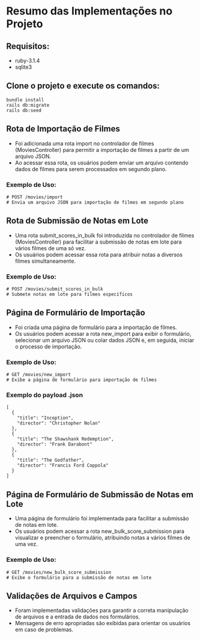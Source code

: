 # Resumo das Implementações no Projeto

## Requisitos:
- ruby-3.1.4
- sqlite3


## Clone o projeto e execute os comandos:

```shell
bundle install
rails db:migrate
rails db:seed
```

## Rota de Importação de Filmes
- Foi adicionada uma rota import no controlador de filmes (MoviesController) para permitir a importação de filmes a partir de um arquivo JSON. 
- Ao acessar essa rota, os usuários podem enviar um arquivo contendo dados de filmes para serem processados em segundo plano.

### Exemplo de Uso:

```shell
# POST /movies/import
# Envia um arquivo JSON para importação de filmes em segundo plano
```

## Rota de Submissão de Notas em Lote

- Uma rota submit_scores_in_bulk foi introduzida no controlador de filmes (MoviesController) para facilitar a submissão de notas em lote para vários filmes de uma só vez. 
- Os usuários podem acessar essa rota para atribuir notas a diversos filmes simultaneamente.

### Exemplo de Uso:

```shell
# POST /movies/submit_scores_in_bulk
# Submete notas em lote para filmes específicos
```

## Página de Formulário de Importação

- Foi criada uma página de formulário para a importação de filmes. 
- Os usuários podem acessar a rota new_import para exibir o formulário, selecionar um arquivo JSON ou colar dados JSON e, em seguida, iniciar o processo de importação.

### Exemplo de Uso:

```shell
# GET /movies/new_import
# Exibe a página de formulário para importação de filmes
```
### Exemplo do payload .json

```shell
[
  {
    "title": "Inception",
    "director": "Christopher Nolan"
  },
  {
    "title": "The Shawshank Redemption",
    "director": "Frank Darabont"
  },
  {
    "title": "The Godfather",
    "director": "Francis Ford Coppola"
  }
]
```

## Página de Formulário de Submissão de Notas em Lote

- Uma página de formulário foi implementada para facilitar a submissão de notas em lote. 
- Os usuários podem acessar a rota new_bulk_score_submission para visualizar e preencher o formulário, atribuindo notas a vários filmes de uma vez.

### Exemplo de Uso:

```shell
# GET /movies/new_bulk_score_submission
# Exibe o formulário para a submissão de notas em lote
```

## Validações de Arquivos e Campos

- Foram implementadas validações para garantir a correta manipulação de arquivos e a entrada de dados nos formulários. 
- Mensagens de erro apropriadas são exibidas para orientar os usuários em caso de problemas.
